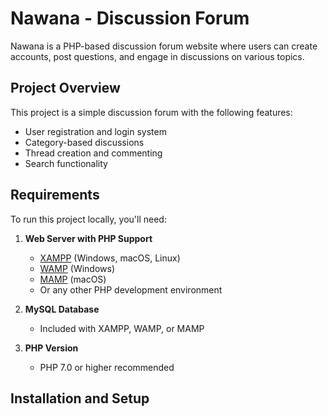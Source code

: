 # Nawana - Discussion Forum

Nawana is a PHP-based discussion forum website where users can create accounts, post questions, and engage in discussions on various topics.

## Project Overview

This project is a simple discussion forum with the following features:
- User registration and login system
- Category-based discussions
- Thread creation and commenting
- Search functionality

## Requirements

To run this project locally, you'll need:

1. **Web Server with PHP Support**
   - [XAMPP](https://www.apachefriends.org/index.html) (Windows, macOS, Linux)
   - [WAMP](https://www.wampserver.com/en/) (Windows)
   - [MAMP](https://www.mamp.info/) (macOS)
   - Or any other PHP development environment

2. **MySQL Database**
   - Included with XAMPP, WAMP, or MAMP

3. **PHP Version**
   - PHP 7.0 or higher recommended

## Installation and Setup

